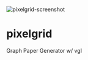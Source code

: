 ![pixelgrid-screenshot](https://github.com/uhwang/pixelgrid/assets/43251090/e68a7051-c58b-42c9-a5e9-729ec60109b0)

# pixelgrid
Graph Paper Generator w/ vgl
